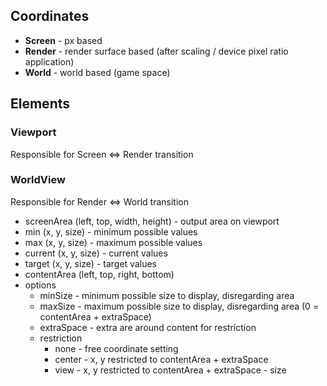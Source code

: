 ## Coordinates
- **Screen** - px based
- **Render** - render surface based (after scaling / device pixel ratio application)
- **World** - world based (game space)

## Elements

### Viewport
Responsible for Screen <=> Render transition

### WorldView 
Responsible for Render <=> World transition
- screenArea (left, top, width, height) - output area on viewport
- min (x, y, size) - minimum possible values
- max (x, y, size) - maximum possible values
- current (x, y, size) - current values
- target (x, y, size) - target values
- contentArea (left, top, right, bottom)
- options
  - minSize - minimum possible size to display, disregarding area
  - maxSize - maximum possible size to display, disregarding area (0 = contentArea + extraSpace)
  - extraSpace - extra are around content for restriction
  - restriction
    - none - free coordinate setting
    - center - x, y restricted to contentArea + extraSpace
    - view - x, y restricted to contentArea + extraSpace - size
